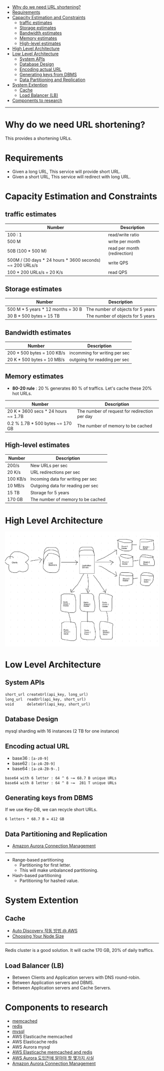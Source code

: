 - [Why do we need URL shortening?](#why-do-we-need-url-shortening)
- [Requirements](#requirements)
- [Capacity Estimation and Constraints](#capacity-estimation-and-constraints)
  - [traffic estimates](#traffic-estimates)
  - [Storage estimates](#storage-estimates)
  - [Bandwidth estimates](#bandwidth-estimates)
  - [Memory estimates](#memory-estimates)
  - [High-level estimates](#high-level-estimates)
- [High Level Architecture](#high-level-architecture)
- [Low Level Architecture](#low-level-architecture)
  - [System APIs](#system-apis)
  - [Database Design](#database-design)
  - [Encoding actual URL](#encoding-actual-url)
  - [Generating keys from DBMS](#generating-keys-from-dbms)
  - [Data Partitioning and Replication](#data-partitioning-and-replication)
- [System Extention](#system-extention)
  - [Cache](#cache)
  - [Load Balancer (LB)](#load-balancer-lb)
- [Components to research](#components-to-research)

----

# Why do we need URL shortening?

This provides a shortening URLs.

# Requirements 

* Given a long URL, This service will provide short URL.
* Given a short URL, This service will redirect with long URL.

# Capacity Estimation and Constraints

## traffic estimates

| Number                                                   | Description                  |
| -------------------------------------------------------- | ---------------------------- |
| 100 : 1                                                  | read/write ratio             |
| 500 M                                                    | write per month              |
| 50B (100 * 500 M)                                        | read per month (redirection) |
| 500M / (30 days * 24 hours * 3600 seconds) ~= 200 URLs/s | write QPS                    |
| 100 * 200 URLs/s = 20 K/s                                | read QPS                     |

## Storage estimates

| Number                             | Description                       |
| ---------------------------------- | --------------------------------- |
| 500 M * 5 years * 12 months = 30 B | The number of objects for 5 years |
| 30 B * 500 bytes = 15 TB           | The number of objects for 5 years |

## Bandwidth estimates

| Number                     | Description                   |
| -------------------------- | ----------------------------- |
| 200 * 500 bytes = 100 KB/s | incomming for writing per sec |
| 20 K * 500 bytes = 10 MB/s | outgoing for readding per sec |

## Memory estimates

* **80-20 rule** : 20 % generates 80 % of traffics. Let's cache these 20% hot URLs.

| Number                              | Description                                   |
| ----------------------------------- | --------------------------------------------- |
| 20 K * 3600 secs * 24 hours ~= 1.7B | The number of request for redirection per day |
| 0.2 % 1.7B * 500 bytes ~= 170 GB    | The number of memory to be cached             |

## High-level estimates

| Number   | Description                        |
| -------- | ---------------------------------- |
| 200/s    | New URLs per sec                   |
| 20 K/s   | URL redirections per sec           |
| 100 KB/s | Incoming data for writing per sec  |
| 10 MB/s  | Outgoing data for reading per sec  |
| 15 TB    | Storage for 5 years                |
| 170 GB   | The number of memory to be cached |

# High Level Architecture

![](architecture.png)

# Low Level Architecture

## System APIs

```
short_url createUrl(api_key, long_url)
long_url  readUrl(api_key, short_url)
void      deleteUrl(api_key, short_url)
```

## Database Design

mysql sharding with 16 instances (2 TB for one instance)

## Encoding actual URL

* base36 : `[a-z0-9]`
* base62 : `[a-zA-Z0-9]`
* base64 : `[a-zA-Z0-9-.]`

```
base64 with 6 letter : 64 ^ 6 ~= 68.7 B unique URLs
base64 with 8 letter : 64 ^ 8 ~=  281 T unique URLs
```

## Generating keys from DBMS

If we use Key-DB, we can recycle short URLs.

```
6 letters * 68.7 B = 412 GB
```

## Data Partitioning and Replication

* [Amazon Aurora Connection Management](https://docs.aws.amazon.com/AmazonRDS/latest/AuroraUserGuide/Aurora.Overview.Endpoints.html)

------

* Range-based partitioning 
  * Partitioning for first letter.
  * This will make unbalanced partitioning.
* Hash-based partitioning
  * Partitioning for hashed value.

# System Extention

## Cache

* [Auto Discovery 작동 방법 @ AWS](https://docs.aws.amazon.com/ko_kr/AmazonElastiCache/latest/mem-ug/AutoDiscovery.HowAutoDiscoveryWorks.html)
* [Choosing Your Node Size](https://docs.aws.amazon.com/ko_kr/AmazonElastiCache/latest/mem-ug/nodes-select-size.html)

------

Redis cluster is a good solution. It will cache 170 GB, 20% of daily traffics.

## Load Balancer (LB)

* Between Clients and Application servers with DNS round-robin.
* Between Application servers and DBMS.
* Between Application servers and Cache Servers.

# Components to research

* [memcached](/memcached/README.md)
* [redis](/redis/README.md)
* [mysql](/mysql/README.md)
* AWS Elasticache memcached
* AWS Elasticache redis
* AWS Aurora mysql
* [AWS Elasticache memcached and redis](https://docs.aws.amazon.com/ko_kr/AmazonElastiCache/latest/mem-ug/SelectEngine.html)
* [AWS Aurora 도입전에 알아야 할 몇가지 사실](https://medium.com/hbsmith/aws-aurora-%EB%8F%84%EC%9E%85%EC%97%90-%EB%8C%80%ED%95%9C-%EB%AA%87%EA%B0%80%EC%A7%80-%EC%82%AC%EC%8B%A4-45eb602bad58)
* [Amazon Aurora Connection Management](https://docs.aws.amazon.com/AmazonRDS/latest/AuroraUserGuide/Aurora.Overview.Endpoints.html) 
